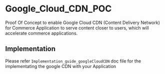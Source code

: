 # Google_Cloud_CDN_POC
Proof Of Concept to enable Google Cloud CDN (Content Delivery Network) for Commerce Application to serve content closer to users, which will accelerate commerce applications.

## Implementation

Please refer `Implementation_guide_googleCloudCDN` doc file for the implementating the google CDN with your Application
